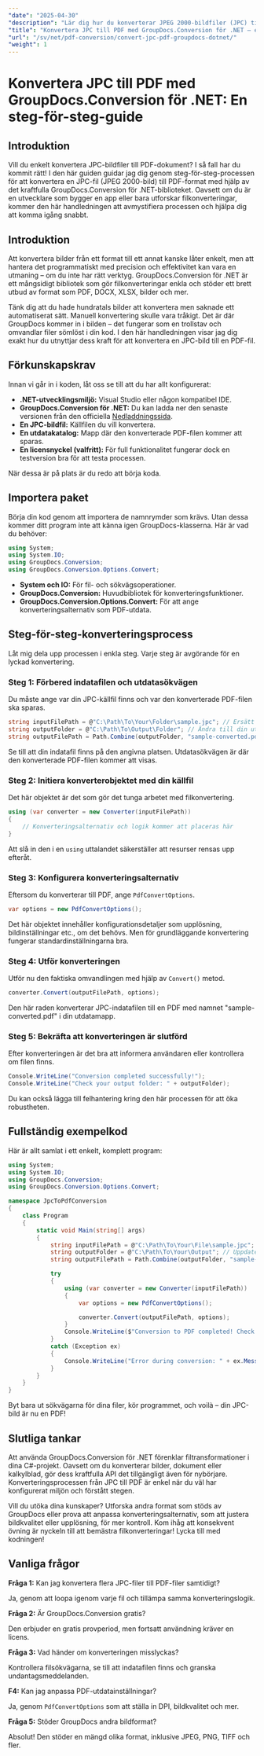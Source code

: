 ```yaml
---
"date": "2025-04-30"
"description": "Lär dig hur du konverterar JPEG 2000-bildfiler (JPC) till PDF-filer med GroupDocs.Conversion för .NET. Följ den här detaljerade guiden för att effektivisera dina dokumentbehandlingsuppgifter."
"title": "Konvertera JPC till PDF med GroupDocs.Conversion för .NET – en steg-för-steg-guide"
"url": "/sv/net/pdf-conversion/convert-jpc-pdf-groupdocs-dotnet/"
"weight": 1
---
```


# Konvertera JPC till PDF med GroupDocs.Conversion för .NET: En steg-för-steg-guide

## Introduktion

Vill du enkelt konvertera JPC-bildfiler till PDF-dokument? I så fall har du kommit rätt! I den här guiden guidar jag dig genom steg-för-steg-processen för att konvertera en JPC-fil (JPEG 2000-bild) till PDF-format med hjälp av det kraftfulla GroupDocs.Conversion för .NET-biblioteket. Oavsett om du är en utvecklare som bygger en app eller bara utforskar filkonverteringar, kommer den här handledningen att avmystifiera processen och hjälpa dig att komma igång snabbt.


## Introduktion

Att konvertera bilder från ett format till ett annat kanske låter enkelt, men att hantera det programmatiskt med precision och effektivitet kan vara en utmaning – om du inte har rätt verktyg. GroupDocs.Conversion för .NET är ett mångsidigt bibliotek som gör filkonverteringar enkla och stöder ett brett utbud av format som PDF, DOCX, XLSX, bilder och mer.

Tänk dig att du hade hundratals bilder att konvertera men saknade ett automatiserat sätt. Manuell konvertering skulle vara tråkigt. Det är där GroupDocs kommer in i bilden – det fungerar som en trollstav och omvandlar filer sömlöst i din kod. I den här handledningen visar jag dig exakt hur du utnyttjar dess kraft för att konvertera en JPC-bild till en PDF-fil.


## Förkunskapskrav

Innan vi går in i koden, låt oss se till att du har allt konfigurerat:

- **.NET-utvecklingsmiljö:** Visual Studio eller någon kompatibel IDE.
- **GroupDocs.Conversion för .NET:** Du kan ladda ner den senaste versionen från den officiella [Nedladdningssida](https://releases.groupdocs.com/conversion/net/).
- **En JPC-bildfil:** Källfilen du vill konvertera.
- **En utdatakatalog:** Mapp där den konverterade PDF-filen kommer att sparas.
- **En licensnyckel (valfritt):** För full funktionalitet fungerar dock en testversion bra för att testa processen.

När dessa är på plats är du redo att börja koda.


## Importera paket

Börja din kod genom att importera de namnrymder som krävs. Utan dessa kommer ditt program inte att känna igen GroupDocs-klasserna. Här är vad du behöver:

```csharp
using System;
using System.IO;
using GroupDocs.Conversion;
using GroupDocs.Conversion.Options.Convert;
```

- **System och IO:** För fil- och sökvägsoperationer.
- **GroupDocs.Conversion:** Huvudbibliotek för konverteringsfunktioner.
- **GroupDocs.Conversion.Options.Convert:** För att ange konverteringsalternativ som PDF-utdata.


## Steg-för-steg-konverteringsprocess

Låt mig dela upp processen i enkla steg. Varje steg är avgörande för en lyckad konvertering.


### Steg 1: Förbered indatafilen och utdatasökvägen

Du måste ange var din JPC-källfil finns och var den konverterade PDF-filen ska sparas.

```csharp
string inputFilePath = @"C:\Path\To\Your\Folder\sample.jpc"; // Ersätt med din faktiska filsökväg
string outputFolder = @"C:\Path\To\Output\Folder"; // Ändra till din utdatakatalog
string outputFilePath = Path.Combine(outputFolder, "sample-converted.pdf");
```

Se till att din indatafil finns på den angivna platsen. Utdatasökvägen är där den konverterade PDF-filen kommer att visas.


### Steg 2: Initiera konverterobjektet med din källfil

Det här objektet är det som gör det tunga arbetet med filkonvertering.

```csharp
using (var converter = new Converter(inputFilePath))
{
    // Konverteringsalternativ och logik kommer att placeras här
}
```

Att slå in den i en `using` uttalandet säkerställer att resurser rensas upp efteråt.


### Steg 3: Konfigurera konverteringsalternativ

Eftersom du konverterar till PDF, ange `PdfConvertOptions`.

```csharp
var options = new PdfConvertOptions();
```

Det här objektet innehåller konfigurationsdetaljer som upplösning, bildinställningar etc., om det behövs. Men för grundläggande konvertering fungerar standardinställningarna bra.


### Steg 4: Utför konverteringen

Utför nu den faktiska omvandlingen med hjälp av `Convert()` metod.

```csharp
converter.Convert(outputFilePath, options);
```

Den här raden konverterar JPC-indatafilen till en PDF med namnet "sample-converted.pdf" i din utdatamapp.


### Steg 5: Bekräfta att konverteringen är slutförd

Efter konverteringen är det bra att informera användaren eller kontrollera om filen finns.

```csharp
Console.WriteLine("Conversion completed successfully!");
Console.WriteLine("Check your output folder: " + outputFolder);
```

Du kan också lägga till felhantering kring den här processen för att öka robustheten.


## Fullständig exempelkod

Här är allt samlat i ett enkelt, komplett program:

```csharp
using System;
using System.IO;
using GroupDocs.Conversion;
using GroupDocs.Conversion.Options.Convert;

namespace JpcToPdfConversion
{
    class Program
    {
        static void Main(string[] args)
        {
            string inputFilePath = @"C:\Path\To\Your\File\sample.jpc"; // Uppdatera sökväg
            string outputFolder = @"C:\Path\To\Your\Output"; // Uppdatera sökväg
            string outputFilePath = Path.Combine(outputFolder, "sample-converted.pdf");

            try
            {
                using (var converter = new Converter(inputFilePath))
                {
                    var options = new PdfConvertOptions();

                    converter.Convert(outputFilePath, options);
                }
                Console.WriteLine($"Conversion to PDF completed! Check: {outputFilePath}");
            }
            catch (Exception ex)
            {
                Console.WriteLine("Error during conversion: " + ex.Message);
            }
        }
    }
}
```

Byt bara ut sökvägarna för dina filer, kör programmet, och voilà – din JPC-bild är nu en PDF!


## Slutliga tankar

Att använda GroupDocs.Conversion för .NET förenklar filtransformationer i dina C#-projekt. Oavsett om du konverterar bilder, dokument eller kalkylblad, gör dess kraftfulla API det tillgängligt även för nybörjare. Konverteringsprocessen från JPC till PDF är enkel när du väl har konfigurerat miljön och förstått stegen.

Vill du utöka dina kunskaper? Utforska andra format som stöds av GroupDocs eller prova att anpassa konverteringsalternativ, som att justera bildkvalitet eller upplösning, för mer kontroll. Kom ihåg att konsekvent övning är nyckeln till att bemästra filkonverteringar! Lycka till med kodningen!


## Vanliga frågor  

**Fråga 1:** Kan jag konvertera flera JPC-filer till PDF-filer samtidigt?  

Ja, genom att loopa igenom varje fil och tillämpa samma konverteringslogik.

**Fråga 2:** Är GroupDocs.Conversion gratis?  

Den erbjuder en gratis provperiod, men fortsatt användning kräver en licens.

**Fråga 3:** Vad händer om konverteringen misslyckas?  

Kontrollera filsökvägarna, se till att indatafilen finns och granska undantagsmeddelanden.

**F4:** Kan jag anpassa PDF-utdatainställningar?  

Ja, genom `PdfConvertOptions` som att ställa in DPI, bildkvalitet och mer.

**Fråga 5:** Stöder GroupDocs andra bildformat?  

Absolut! Den stöder en mängd olika format, inklusive JPEG, PNG, TIFF och fler.